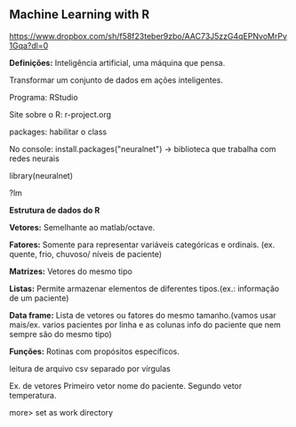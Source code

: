 ## Machine Learning with R ##

https://www.dropbox.com/sh/f58f23teber9zbo/AAC73J5zzG4qEPNvoMrPv1Gqa?dl=0

**Definições:**
Inteligência artificial, uma máquina que pensa.

Transformar um conjunto de dados em ações inteligentes.

Programa: RStudio

Site sobre o R: r-project.org

packages: habilitar o class

No console: install.packages("neuralnet") -> biblioteca que trabalha com redes neurais

library(neuralnet)

?lm

**Estrutura de dados do R**

**Vetores:** Semelhante ao matlab/octave.

**Fatores:** Somente para representar variáveis categóricas e ordinais. (ex. quente, frio, chuvoso/ níveis de paciente)

**Matrizes:** Vetores do mesmo tipo

**Listas:** Permite armazenar elementos de diferentes tipos.(ex.: informação de um paciente)

**Data frame:** Lista de vetores ou fatores do mesmo tamanho.(vamos usar mais/ex. varios pacientes por linha e as colunas info do paciente que nem sempre são do mesmo tipo)

**Funções:** Rotinas com propósitos específicos.

leitura de arquivo csv separado por vírgulas 

Ex. de vetores
Primeiro vetor nome do paciente.
Segundo vetor temperatura.


more> set as work directory

